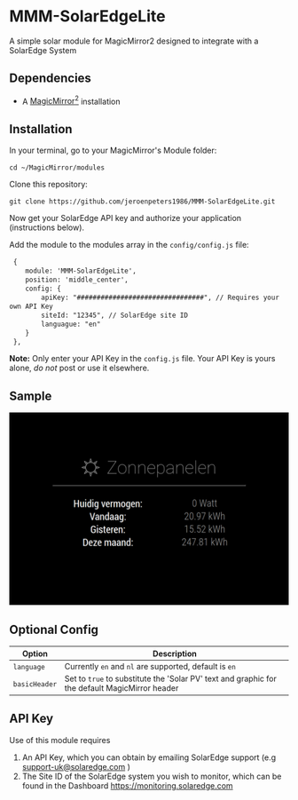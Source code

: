 # MMM-SolarEdgeLite
A simple solar module for MagicMirror2 designed to integrate with a SolarEdge System

## Dependencies
  * A [MagicMirror<sup>2</sup>](https://github.com/MichMich/MagicMirror) installation

## Installation

In your terminal, go to your MagicMirror's Module folder:
````
cd ~/MagicMirror/modules
````

Clone this repository:
````
git clone https://github.com/jeroenpeters1986/MMM-SolarEdgeLite.git
````

Now get your SolarEdge API key and authorize your application (instructions below).

Add the module to the modules array in the `config/config.js` file:

```
 {
    module: 'MMM-SolarEdgeLite',
	position: 'middle_center',
	config: {
		apiKey: "################################", // Requires your own API Key
		siteId: "12345", // SolarEdge site ID
		languague: "en"
	}
 },
```
**Note:** Only enter your API Key in the `config.js` file. Your API Key is yours alone, _do not_ post or use it elsewhere.

## Sample
![MMM-SolarEdgeLite module for MagicMirror](https://raw.githubusercontent.com/jeroenpeters1986/MMM-SolarEdgeLite/master/SolarEdgeLite.png "MMM-SolarEdgeLite module for MagicMirror")

## Optional Config
| **Option** | **Description** |
| --- | --- |
| `language` | Currently `en` and `nl` are supported, default is `en` |
| `basicHeader` | Set to `true` to substitute the 'Solar PV' text and graphic for the default MagicMirror header |

## API Key
Use of this module requires
  1. An API Key, which you can obtain by emailing SolarEdge support (e.g support-uk@solaredge.com )
  2. The Site ID of the SolarEdge system you wish to monitor, which can be found in the Dashboard https://monitoring.solaredge.com
